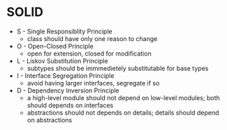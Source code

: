 # SOLID

* S - Single Responsiblity Principle
    * class should have only one reason to change
* O - Open-Closed Principle
    * open for extension, closed for modification
* L - Liskov Substitution Principle
    * subtypes should be immmedietely substitutable for base types
* I - Interface Segregation Principle
    * avoid having larger interfaces, segregate if so
* D - Dependency Inversion Principle
    * a high-level module should not depend on low-level modules; both should depends on interfaces
    * abstractions should not depends on details; details should depend on abstractions